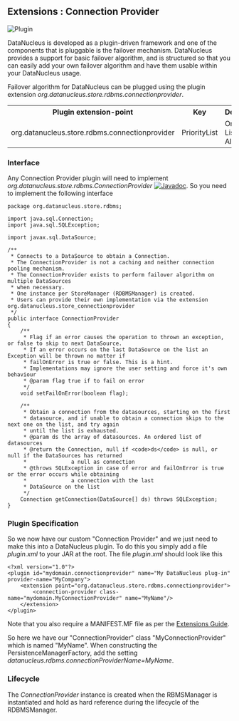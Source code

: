 <head><title>Extensions : Connection Provider</title></head>

## Extensions : Connection Provider
![Plugin](../images/nucleus_plugin.gif)

DataNucleus is developed as a plugin-driven framework and one of the components that is 
pluggable is the failover mechanism. DataNucleus provides a support for basic failover algorithm, 
and is structured so that you can easily add your own failover algorithm and have them usable within 
your DataNucleus usage.

Failover algorithm for DataNucleus can be plugged using the plugin extension *org.datanucleus.store.rdbms.connectionprovider*.

<table>
    <tr>
        <th>Plugin extension-point</th>
        <th>Key</th>
        <th>Description</th>
        <th width="80">Location</th>
    </tr>
    <tr>
        <td>org.datanucleus.store.rdbms.connectionprovider</td>
        <td>PriorityList</td>
        <td>Ordered List Algorithm</td>
        <td>datanucleus-rdbms</td>
    </tr>
</table>

### Interface

Any Connection Provider plugin will need to implement _org.datanucleus.store.rdbms.ConnectionProvider_
[![Javadoc](../images/javadoc.gif)](http://www.datanucleus.org/javadocs/store.rdbms/latest/org/datanucleus/store/rdbms/ConnectionProvider.html).
So you need to implement the following interface

	package org.datanucleus.store.rdbms;
	
	import java.sql.Connection;
	import java.sql.SQLException;
	
	import javax.sql.DataSource;
	
	/**
	 * Connects to a DataSource to obtain a Connection.
	 * The ConnectionProvider is not a caching and neither connection pooling mechanism.
	 * The ConnectionProvider exists to perform failover algorithm on multiple DataSources
	 * when necessary.
	 * One instance per StoreManager (RDBMSManager) is created.
	 * Users can provide their own implementation via the extension org.datanucleus.store_connectionprovider 
	 */
	public interface ConnectionProvider
	{
    	/**
    	 * Flag if an error causes the operation to thrown an exception, or false to skip to next DataSource. 
    	 * If an error occurs on the last DataSource on the list an Exception will be thrown no matter if 
    	 * failOnError is true or false. This is a hint. 
    	 * Implementations may ignore the user setting and force it's own behaviour
    	 * @param flag true if to fail on error
    	 */
    	void setFailOnError(boolean flag);
    	
    	/**
    	 * Obtain a connection from the datasources, starting on the first
    	 * datasource, and if unable to obtain a connection skips to the next one on the list, and try again 
    	 * until the list is exhausted.
    	 * @param ds the array of datasources. An ordered list of datasources
    	 * @return the Connection, null if <code>ds</code> is null, or null if the DataSources has returned 
    	 *              a null as connection
    	 * @throws SQLException in case of error and failOnError is true or the error occurs while obtaining 
    	 *              a connection with the last
    	 * DataSource on the list
	     */
    	Connection getConnection(DataSource[] ds) throws SQLException;
	}

### Plugin Specification

So we now have our custom "Connection Provider" and we just need to make this into a DataNucleus 
plugin. To do this you simply add a file _plugin.xml_ to your JAR at the root. The file _plugin.xml_ should look like this

	<?xml version="1.0"?>
	<plugin id="mydomain.connectionprovider" name="My DataNucleus plug-in" provider-name="MyCompany">
    	<extension point="org.datanucleus.store.rdbms.connectionprovider">
       		<connection-provider class-name="mydomain.MyConnectionProvider" name="MyName"/>
    	</extension>
	</plugin>

Note that you also require a MANIFEST.MF file as per the [Extensions Guide](index.html).

So here we have our "ConnectionProvider" class "MyConnectionProvider" which is named "MyName". 
When constructing the PersistenceManagerFactory, add the setting 
_datanucleus.rdbms.connectionProviderName=MyName_.

### Lifecycle

The _ConnectionProvider_ instance is created when the RBMSManager is instantiated and hold as hard reference during the lifecycle of the RDBMSManager.
